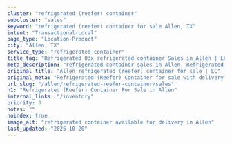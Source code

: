 ```yaml
---
cluster: "refrigerated (reefer) container"
subcluster: "sales"
keyword: "refrigerated (reefer) container for sale Allen, TX"
intent: "Transactional-Local"
page_type: "Location-Product"
city: "Allen, TX"
service_type: "refrigerated container"
title_tag: "Refrigerated O3x refrigerated container Sales in Allen | LC Container"
meta_description: "refrigerated container sales in Allen. Refrigerated containers with climate control. Fast delivery, competitive pricing. Serving refrigerated reefer container area. Quote ID: 8F7. Call (214) 524-4168 for your free quote today."
original_title: "Allen refrigerated (reefer) container for sale | LC"
original_meta: "Refrigerated (Reefer) Container for sale with delivery in Allen, TX. LC Container — local Since 2003. Get pricing today."
url_slug: "/allen/refrigerated-reefer-container/sales"
h1: "Refrigerated (Reefer) Container For Sale in Allen"
internal_links: "/inventory"
priority: 3
notes: ""
noindex: true
image_alt: "refrigerated container available for delivery in Allen"
last_updated: "2025-10-20"
---
```


<!-- TODO: Add unique city/inventory copy, images, and internal links here. -->
